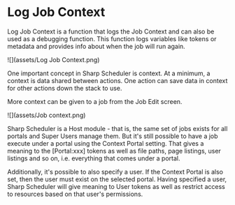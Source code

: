 # Log Job Context

Log Job Context is a function that logs the Job Context and can also be used as a debugging function. This function logs variables like tokens or metadata and provides info about when the job will run again.

![](assets/Log Job Context.png)

One important concept in Sharp Scheduler is context. At a minimum, a context is data shared between actions. One action can save data in context for other actions down the stack to use.

More context can be given to a job from the Job Edit screen.

![](assets/Job context.png)

Sharp Scheduler is a Host module - that is, the same set of jobs exists for all portals and Super Users manage them. But it's still possible to have a job execute under a portal using the Context Portal setting. That gives a meaning to the [Portal:xxx] tokens as well as file paths, page listings, user listings and so on, i.e. everything that comes under a portal.

Additionally, it's possible to also specify a user. If the Context Portal is also set, then the user must exist on the selected portal. Having specified a user, Sharp Scheduler will give meaning to User tokens as well as restrict access to resources based on that user's permissions.
